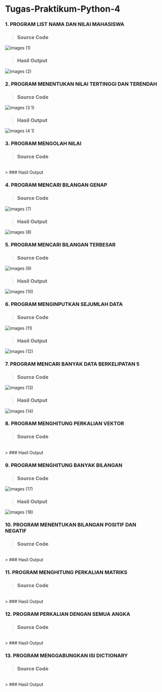 # Tugas-Praktikum-Python-4

### 1. PROGRAM LIST NAMA DAN NILAI MAHASISWA

> ### Source Code<br>
![images (1)](https://user-images.githubusercontent.com/93045470/142439705-dca02c85-54b7-45bc-858e-7284d0e464be.png)
<br>
> ### Hasil Output<br>
![images (2)](https://user-images.githubusercontent.com/93045470/142439716-ec84caea-e50d-425a-ba98-6c8429571137.png)

### 2. PROGRAM MENENTUKAN NILAI TERTINGGI DAN TERENDAH

> ### Source Code<br>
![images (3 1)](https://user-images.githubusercontent.com/93045470/142445617-8ac7108f-b6bd-4ae3-8d1a-3626a9e69892.png)<br>
> ### Hasil Output<br>
![images (4 1)](https://user-images.githubusercontent.com/93045470/142445463-d44aecc9-96cd-4b97-9b52-5a2200c6965c.png)

### 3. PROGRAM MENGOLAH NILAI

> ### Source Code<br>
<br>
> ### Hasil Output<br>


### 4. PROGRAM MENCARI BILANGAN GENAP

> ### Source Code<br>
![images (7)](https://user-images.githubusercontent.com/93045470/142423211-11c6bf4e-14d9-442c-ad5b-83ad12c0abf4.png)<br>
> ### Hasil Output<br>
![images (8)](https://user-images.githubusercontent.com/93045470/142423217-d62802d0-9f55-4cd3-8ebe-7be08929ba06.png)

### 5. PROGRAM MENCARI BILANGAN TERBESAR

> ### Source Code<br>
![images (9)](https://user-images.githubusercontent.com/93045470/142423219-f9c5ad4d-6eed-40a9-ae42-5da87df24686.png)<br>
> ### Hasil Output<br>
![images (10)](https://user-images.githubusercontent.com/93045470/142423221-2e2cf957-82ad-418a-b82b-0e7444fd1f52.png)

### 6. PROGRAM MENGINPUTKAN SEJUMLAH DATA

> ### Source Code<br>
![images (11)](https://user-images.githubusercontent.com/93045470/142423224-37872e51-a60e-430c-9efd-3b1b9e881bb1.png)<br>
> ### Hasil Output<br>
![images (12)](https://user-images.githubusercontent.com/93045470/142423231-875e075e-ef87-43ff-8f57-eb21d05ad8af.png)

### 7. PROGRAM MENCARI BANYAK DATA BERKELIPATAN 5

> ### Source Code<br>
![images (13)](https://user-images.githubusercontent.com/93045470/142423235-821e90ed-db29-4490-9215-d40fb66aa6cf.png)<br>
> ### Hasil Output<br>
![images (14)](https://user-images.githubusercontent.com/93045470/142423239-e7fdce2d-794e-46e3-94d3-ddf0a0cbe7ce.png)

### 8. PROGRAM MENGHITUNG PERKALIAN VEKTOR

> ### Source Code<br>
<br>
> ### Hasil Output<br>


### 9. PROGRAM MENGHITUNG BANYAK BILANGAN

> ### Source Code<br>
![images (17)](https://user-images.githubusercontent.com/93045470/142423242-7201e699-1efe-4ed7-bc4e-ee6d4c3c9550.png)<br>
> ### Hasil Output<br>
![images (18)](https://user-images.githubusercontent.com/93045470/142423243-3bc79ec2-7cd2-4a57-86ea-39c1e68bd3ac.png)

### 10. PROGRAM MENENTUKAN BILANGAN POSITIF DAN NEGATIF

> ### Source Code<br>
<br>
> ### Hasil Output<br>


### 11. PROGRAM MENGHITUNG PERKALIAN MATRIKS

> ### Source Code<br>
<br>
> ### Hasil Output<br>


### 12. PROGRAM PERKALIAN DENGAN SEMUA ANGKA

> ### Source Code<br>
<br>
> ### Hasil Output<br>


### 13. PROGRAM MENGGABUNGKAN ISI DICTIONARY

> ### Source Code<br>
<br>
> ### Hasil Output<br>

